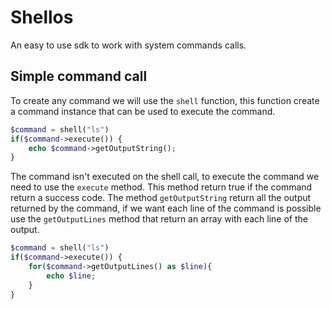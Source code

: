 # Shellos

An easy to use sdk to work with system commands calls.

## Simple command call

To create any command we will use the `shell` function, this function
create a command instance that can be used to execute the command.

```php
$command = shell("ls")
if($command->execute()) {
    echo $command->getOutputString();
}
```

The command isn't executed on the shell call, to execute the command we
need to use the `execute` method. This method return true if the command
return a success code. The method `getOutputString` return all the output
returned by the command, if we want each line of the command is possible
use the `getOutputLines` method that return an array with each line of 
the output.

```php
$command = shell("ls")
if($command->execute()) {
    for($command->getOutputLines() as $line){
        echo $line;
    }
}
```
